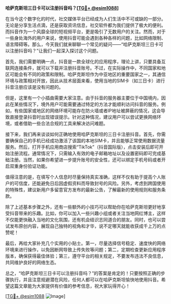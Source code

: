 **哈萨克斯坦三日卡可以注册抖音吗？[[TG💪+ @esim1088](https://t.me/s/esim1088)]**

在当今这个数字化的时代，社交媒体平台已经成为人们生活中不可或缺的一部分。无论是分享生活点滴，还是获取资讯信息，社交软件都为我们提供了极大的便利。而抖音作为一个风靡全球的短视频平台，更是吸引了无数用户的关注。然而，对于一些身处海外的用户来说，使用抖音可能会遇到各种各样的问题，比如网络限制、语言障碍等。那么，今天我们就来聊聊一个常见的疑问——“哈萨克斯坦三日卡可以注册抖音吗？”让我们一起深入探讨这个问题。

首先，我们需要明确一点，抖音是一款全球化的应用程序，理论上讲，只要具备互联网连接条件，就可以下载并注册抖音账号。不过，在实际操作中，不同国家和地区可能会有不同的政策和限制。哈萨克斯坦作为中亚地区的重要国家之一，其通信环境与政策相对开放，因此从技术层面来看，使用当地的SIM卡（如三日卡）进行抖音注册应该是没有问题的。

但是，这里有一个小插曲需要大家注意。由于抖音的服务器主要位于中国境内，因此在某些情况下，境外用户可能需要通过特定的方法才能顺利访问抖音的服务。例如，有些国家或地区的网络环境可能存在防火墙或者IP地址被屏蔽的情况，这会导致直接登录抖音时出现错误提示。针对这种情况，建议用户可以尝试更换网络环境，或者借助一些合法合规的工具来解决访问难题。

接下来，我们再来谈谈如何正确地使用哈萨克斯坦的三日卡注册抖音。首先，你需要确保自己的手机已经成功激活了该国的本地SIM卡，并且能够正常使用数据流量服务。然后，打开手机应用商店搜索“TikTok”（抖音国际版），点击安装后即可开始注册流程。通常情况下，只需输入有效的电子邮箱地址以及设置密码即可完成基础注册。当然，如果你希望进一步提升账号的安全性，还可以绑定手机号码或者开启双重身份验证功能。

值得注意的是，在填写个人信息时尽量保持真实准确，这样不仅有助于提高个人账户的可信度，还能避免日后因虚假资料而导致封号的风险。另外，考虑到跨国使用的特殊性，建议新用户多留意官方发布的最新公告，了解最新的使用规则和服务条款。

除了上述基本步骤之外，还有一些额外的小技巧可以帮助你在哈萨克斯坦更好地享受抖音带来的乐趣。比如，你可以加入一些兴趣小组或者关注当地网红博主，这样不仅能更快融入当地的文化氛围，还有机会结识志同道合的朋友。同时，也可以尝试发布原创内容，展现自己独特的视角和才华，说不定哪天就能收获成千上万的点赞呢！

最后，再给大家补充几个实用的小贴士。第一，尽量选择信号稳定、速度快的网络环境来进行操作，以免因断网导致上传失败等问题；第二，定期检查更新应用程序版本，确保获得最佳体验；第三，遵守平台的相关规定，不要发布违法不良信息，共同维护良好的网络生态。

总之，“哈萨克斯坦三日卡可以注册抖音吗？”的答案是肯定的！只要按照正确的步骤执行，并且注意规避潜在风险，任何人都可以在哈萨克斯坦愉快地使用抖音。希望这篇文章能为大家提供有价值的参考信息，祝大家玩得开心！

[[TG💪+ @esim1088](https://t.me/s/esim1088) ![Image](https://i.postimg.cc/4NQfJmqS/Snipaste-2025-05-13-00-14-12.png)]